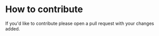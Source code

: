 # How to contribute
If you'd like to contribute please open a pull request with your changes added.
